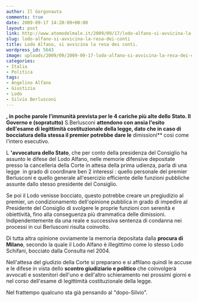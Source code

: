 ```yaml
---
author: Il Gorgonauta
comments: true
date: 2009-09-17 14:20:09+00:00
layout: post
link: http://www.atomodelmale.it/2009/09/17/lodo-alfano-si-avvicina-la-resa-dei-conti/
slug: lodo-alfano-si-avvicina-la-resa-dei-conti
title: Lodo Alfano, si avvicina la resa dei conti.
wordpress_id: 5643
image: uploads/2009/09/2009-09-17-lodo-alfano-si-avvicina-la-resa-dei-conti.jpg
categories:
- Italia
- Politica
tags:
- Angelino Alfano
- Giustizia
- Lodo
- Silvio Berlusconi
---
```


**, in poche parole l'immunità prevista per le 4 cariche più alte dello Stato. Il Governo e (sopratutto)** S.Berlusconi **attendono con ansia l'esito dell'esame di legittimità costituzionale della legge, dato che in caso di bocciatura della stessa il premier potrebbe dare le** dimissioni** così come l'intero esecutivo.

L **'avvocatura dello Stato**, che per conto della presidenza del Consiglio ha assunto le difese del Lodo Alfano, nelle memorie difensive depositate presso la cancelleria della Corte in attesa della prima udienza, parla di una legge  in grado di coordinare ben 2 interessi : quello personale del premier Berlusconi e quello generale all'esercizio efficiente delle funzioni pubbliche assunte dallo stesso presidente del Consiglio.

Se poi il Lodo venisse bocciato, questo potrebbe creare un pregiudizio al premier, un condizionamento dell'opinione pubblica in grado di impedire al Presidente del Consiglio di svolgere le proprie funzioni con serenità e obiettività, fino alla conseguenza più drammatica delle dimissioni. Indipendentemente da una reale e successiva sentenza di condanna nei processi in cui Berlusconi risulta coinvolto.

Di tutta altra opinione ovviamente la memoria depositata dalla **procura di Milano**, secondo la quale il Lodo Alfano è illegittimo come lo stesso Lodo Schifani, bocciato dalla Consulta nel 2004.

Nell'attesa del giudizio della Corte si preparano e si affilano quindi le accuse e le difese in vista dello **scontro giudiziario e politico** che coinvolgerà avvocati e sostenitori dell'uno e dell'altro schieramento nei prossimi giorni e nel corso dell'esame di legittimità costituzionale della legge.

Nel frattempo qualcuno sta già pensando al "dopo-Silvio".
